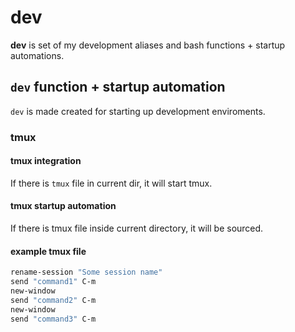 # dev

**dev** is set of my development aliases and bash functions + startup automations. 

## ``dev`` function + startup automation

``dev`` is made created for starting up development enviroments. 

### tmux

#### tmux integration

If there is ``tmux`` file in current dir, it will start tmux. 

#### tmux startup automation

If there is tmux file inside current directory, it will be sourced. 

#### example tmux file

``` bash
rename-session "Some session name"
send "command1" C-m
new-window
send "command2" C-m
new-window
send "command3" C-m
```
